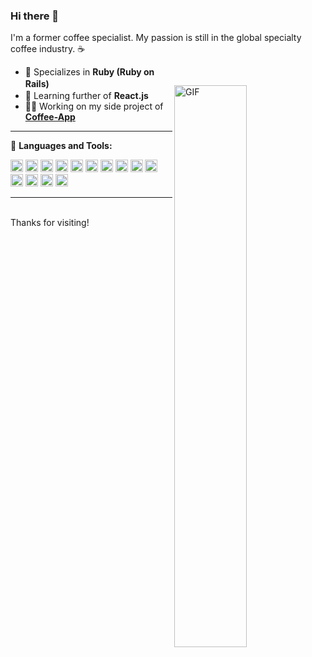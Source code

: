 ### Hi there 👋

I'm a former coffee specialist. My passion is still in the global specialty coffee industry. ☕

<img style="margin-top: 30px;" align="right" alt="GIF" src="https://github.com/abhisheknaiidu/abhisheknaiidu/blob/master/code.gif" width="48%" />

- 💪 Specializes in **Ruby (Ruby on Rails)** <img height=16 src="https://cdn.jsdelivr.net/gh/devicons/devicon/icons/ruby/ruby-original.svg" />
- 🌱 Learning further of **React.js** <img height=16 src="https://cdn.jsdelivr.net/gh/devicons/devicon/icons/react/react-original.svg" />
- 👨‍💻 Working on my side project of **[Coffee-App](https://github.com/keiichi031605/coffee-app)**
<hr />

🚀 **Languages and Tools:**

<code><img height="20" src="https://cdn.jsdelivr.net/gh/devicons/devicon/icons/ruby/ruby-original.svg" /></code>
<code><img height="20" src="https://cdn.jsdelivr.net/gh/devicons/devicon/icons/javascript/javascript-original.svg" /></code>
<code><img height="20" src="https://cdn.jsdelivr.net/gh/devicons/devicon/icons/react/react-original.svg" /></code>
<code><img height="20" src="https://cdn.jsdelivr.net/gh/devicons/devicon/icons/vuejs/vuejs-original.svg" /></code>
<code><img height="20" src="https://cdn.jsdelivr.net/gh/devicons/devicon/icons/nodejs/nodejs-original-wordmark.svg" /></code>
<code><img height="20" src="https://cdn.jsdelivr.net/gh/devicons/devicon/icons/nextjs/nextjs-original.svg" /></code>
<code><img height="20" src="https://cdn.jsdelivr.net/gh/devicons/devicon/icons/postgresql/postgresql-original.svg" /></code>
<code><img height="20" src="https://cdn.jsdelivr.net/gh/devicons/devicon/icons/mysql/mysql-original-wordmark.svg" /></code>
<code><img height="20" src="https://cdn.jsdelivr.net/gh/devicons/devicon/icons/csharp/csharp-original.svg" /></code>
<code><img height="20" src="https://cdn.jsdelivr.net/gh/devicons/devicon/icons/java/java-original.svg" /></code>
<code><img height="20" src="https://cdn.jsdelivr.net/gh/devicons/devicon/icons/python/python-original.svg" /></code>
<code><img height="20" src="https://cdn.jsdelivr.net/gh/devicons/devicon/icons/git/git-original.svg" /></code>
<code><img height="20" src="https://cdn.jsdelivr.net/gh/devicons/devicon/icons/firebase/firebase-plain.svg" /></code>
<code><img height="20" src="https://cdn.jsdelivr.net/gh/devicons/devicon/icons/amazonwebservices/amazonwebservices-original-wordmark.svg" /></code> 

<hr />

<!--
💻 **My Github Stats:**

<p align="left"><img src="https://github-readme-stats.vercel.app/api?username=keiichi031605&show_icons=true&theme=gotham" alt="keiichi031605" width="48%" />
-->
<br />
Thanks for visiting!

